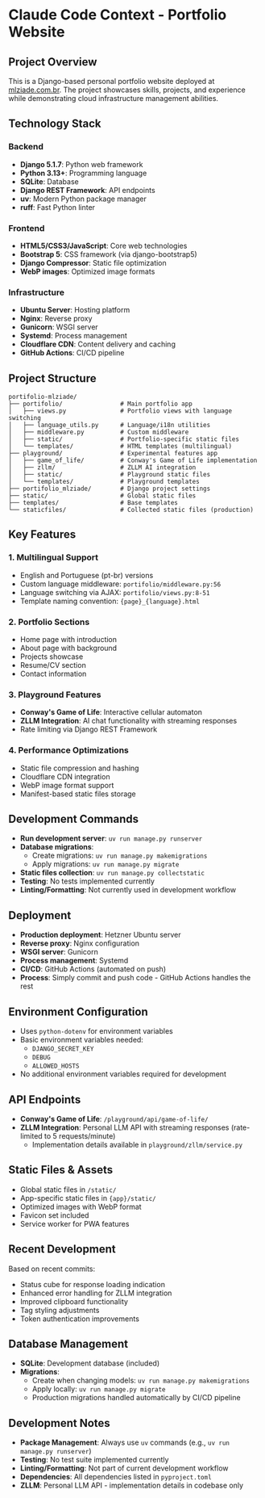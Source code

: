 # Claude Code Context - Portfolio Website

## Project Overview

This is a Django-based personal portfolio website deployed at [mlziade.com.br](https://mlziade.com.br). The project showcases skills, projects, and experience while demonstrating cloud infrastructure management abilities.

## Technology Stack

### Backend
- **Django 5.1.7**: Python web framework
- **Python 3.13+**: Programming language
- **SQLite**: Database
- **Django REST Framework**: API endpoints
- **uv**: Modern Python package manager
- **ruff**: Fast Python linter

### Frontend
- **HTML5/CSS3/JavaScript**: Core web technologies
- **Bootstrap 5**: CSS framework (via django-bootstrap5)
- **Django Compressor**: Static file optimization
- **WebP images**: Optimized image formats

### Infrastructure
- **Ubuntu Server**: Hosting platform
- **Nginx**: Reverse proxy
- **Gunicorn**: WSGI server
- **Systemd**: Process management
- **Cloudflare CDN**: Content delivery and caching
- **GitHub Actions**: CI/CD pipeline

## Project Structure

```
portifolio-mlziade/
├── portifolio/                # Main portfolio app
│   ├── views.py               # Portfolio views with language switching
│   ├── language_utils.py      # Language/i18n utilities
│   ├── middleware.py          # Custom middleware
│   ├── static/                # Portfolio-specific static files
│   └── templates/             # HTML templates (multilingual)
├── playground/                # Experimental features app
│   ├── game_of_life/          # Conway's Game of Life implementation
│   ├── zllm/                  # ZLLM AI integration
│   ├── static/                # Playground static files
│   └── templates/             # Playground templates
├── portifolio_mlziade/        # Django project settings
├── static/                    # Global static files
├── templates/                 # Base templates
└── staticfiles/               # Collected static files (production)
```

## Key Features

### 1. Multilingual Support
- English and Portuguese (pt-br) versions
- Custom language middleware: `portifolio/middleware.py:56`
- Language switching via AJAX: `portifolio/views.py:8-51`
- Template naming convention: `{page}_{language}.html`

### 2. Portfolio Sections
- Home page with introduction
- About page with background
- Projects showcase
- Resume/CV section
- Contact information

### 3. Playground Features
- **Conway's Game of Life**: Interactive cellular automaton
- **ZLLM Integration**: AI chat functionality with streaming responses
- Rate limiting via Django REST Framework

### 4. Performance Optimizations
- Static file compression and hashing
- Cloudflare CDN integration
- WebP image format support
- Manifest-based static files storage

## Development Commands

- **Run development server**: `uv run manage.py runserver`
- **Database migrations**: 
  - Create migrations: `uv run manage.py makemigrations`
  - Apply migrations: `uv run manage.py migrate`
- **Static files collection**: `uv run manage.py collectstatic`
- **Testing**: No tests implemented currently
- **Linting/Formatting**: Not currently used in development workflow

## Deployment

- **Production deployment**: Hetzner Ubuntu server
- **Reverse proxy**: Nginx configuration
- **WSGI server**: Gunicorn
- **Process management**: Systemd
- **CI/CD**: GitHub Actions (automated on push)
- **Process**: Simply commit and push code - GitHub Actions handles the rest

## Environment Configuration

- Uses `python-dotenv` for environment variables
- Basic environment variables needed:
  - `DJANGO_SECRET_KEY`
  - `DEBUG`
  - `ALLOWED_HOSTS`
- No additional environment variables required for development

## API Endpoints

- **Conway's Game of Life**: `/playground/api/game-of-life/`
- **ZLLM Integration**: Personal LLM API with streaming responses (rate-limited to 5 requests/minute)
  - Implementation details available in `playground/zllm/service.py`

## Static Files & Assets

- Global static files in `/static/`
- App-specific static files in `{app}/static/`
- Optimized images with WebP format
- Favicon set included
- Service worker for PWA features

## Recent Development

Based on recent commits:
- Status cube for response loading indication
- Enhanced error handling for ZLLM integration
- Improved clipboard functionality
- Tag styling adjustments
- Token authentication improvements

## Database Management

- **SQLite**: Development database (included)
- **Migrations**: 
  - Create when changing models: `uv run manage.py makemigrations`
  - Apply locally: `uv run manage.py migrate`
  - Production migrations handled automatically by CI/CD pipeline

## Development Notes

- **Package Management**: Always use `uv` commands (e.g., `uv run manage.py runserver`)
- **Testing**: No test suite implemented currently
- **Linting/Formatting**: Not part of current development workflow
- **Dependencies**: All dependencies listed in `pyproject.toml`
- **ZLLM**: Personal LLM API - implementation details in codebase only